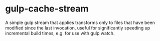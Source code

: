 # gulp-cache-stream

A simple gulp stream that applies transforms only to files that have been modified since the last invocation, useful for significantly speeding up incremental build times, e.g. for use with gulp watch.

